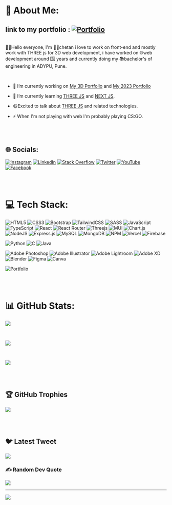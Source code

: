 # 💫 About Me:

## link to my portfolio : [![Portfolio](https://img.shields.io/badge/Portfolio-%23000000.svg?style=plastic&logo=firefox&logoColor=#FF7139)](https://chetan-kk-portfolio2023.vercel.app/)

<br>👋🏻Hello everyone, I'm 👱🏻chetan i love to work on front-end and mostly work with THREE js for 3D web development, i have worked on 🌐web development around 3️⃣ years and currently doing my 📚bachelor's of engineering in ADYPU, Pune.

<br/>

- 🔭 I’m currently working on [My 3D Portfolio](https://github.com/Chetan-KK/ChetanK-Portfolio) and [My 2023 Portfolio](https://chetan-kk-portfolio2023.vercel.app/)

- 🌱 I’m currently learning [THREE JS](https://threejs.org/) and [NEXT JS](https://nextjs.org/).

- 😃Excited to talk about [THREE JS](https://threejs.org/) and related technologies.

- ⚡ When I'm not playing with web I'm probably playing CS:GO.

<br/>
<br/>

## 🌐 Socials:

[![Instagram](https://img.shields.io/badge/Instagram-%23E4405F.svg?logo=Instagram&logoColor=white)](https://instagram.com/https://instagram.com/c_h_e_t_a_n__k)
[![LinkedIn](https://img.shields.io/badge/LinkedIn-%230077B5.svg?logo=linkedin&logoColor=white)](https://linkedin.com/in/https://www.linkedin.com/in/chetan-khulage)
[![Stack Overflow](https://img.shields.io/badge/-Stackoverflow-FE7A16?logo=stack-overflow&logoColor=white)](https://stackoverflow.com/users/chetan-khulage)
[![Twitter](https://img.shields.io/badge/Twitter-%231DA1F2.svg?logo=Twitter&logoColor=white)](https://twitter.com/https://twitter.com/chetan_khulage)
[![YouTube](https://img.shields.io/badge/YouTube-%23FF0000.svg?logo=YouTube&logoColor=white)](https://youtube.com/@https://www.youtube.com/@chetankhulage)
[![Facebook](https://img.shields.io/badge/Facebook-%231877F2.svg?logo=Facebook&logoColor=white)](https://facebook.com/https://www.facebook.com/chetan.khulage.7/)

<br/>
<br/>

# 💻 Tech Stack:

![HTML5](https://img.shields.io/badge/html5-%23E34F26.svg?style=plastic&logo=html5&logoColor=white)
![CSS3](https://img.shields.io/badge/css3-%231572B6.svg?style=plastic&logo=css3&logoColor=white)
![Bootstrap](https://img.shields.io/badge/bootstrap-%23563D7C.svg?style=plastic&logo=bootstrap&logoColor=white)
![TailwindCSS](https://img.shields.io/badge/tailwindcss-%2338B2AC.svg?style=plastic&logo=tailwind-css&logoColor=white)
![SASS](https://img.shields.io/badge/SASS-hotpink.svg?style=plastic&logo=SASS&logoColor=white)
![JavaScript](https://img.shields.io/badge/javascript-%23323330.svg?style=plastic&logo=javascript&logoColor=%23F7DF1E)
![TypeScript](https://img.shields.io/badge/typescript-%23007ACC.svg?style=plastic&logo=typescript&logoColor=white)
![React](https://img.shields.io/badge/react-%2320232a.svg?style=plastic&logo=react&logoColor=%2361DAFB)
![React Router](https://img.shields.io/badge/React_Router-CA4245?style=plastic&logo=react-router&logoColor=white)
![Threejs](https://img.shields.io/badge/threejs-black?style=plastic&logo=three.js&logoColor=white)
![MUI](https://img.shields.io/badge/MUI-%230081CB.svg?style=plastic&logo=material-ui&logoColor=white)
![Chart.js](https://img.shields.io/badge/chart.js-F5788D.svg?style=plastic&logo=chart.js&logoColor=white)
![NodeJS](https://img.shields.io/badge/node.js-6DA55F?style=plastic&logo=node.js&logoColor=white)
![Express.js](https://img.shields.io/badge/express.js-%23404d59.svg?style=plastic&logo=express&logoColor=%2361DAFB)
![MySQL](https://img.shields.io/badge/mysql-%2300f.svg?style=plastic&logo=mysql&logoColor=white)
![MongoDB](https://img.shields.io/badge/MongoDB-%234ea94b.svg?style=plastic&logo=mongodb&logoColor=white)
![NPM](https://img.shields.io/badge/NPM-%23000000.svg?style=plastic&logo=npm&logoColor=white)
![Vercel](https://img.shields.io/badge/vercel-%23000000.svg?style=plastic&logo=vercel&logoColor=white)
![Firebase](https://img.shields.io/badge/firebase-%23039BE5.svg?style=plastic&logo=firebase)

![Python](https://img.shields.io/badge/python-3670A0?style=plastic&logo=python&logoColor=ffdd54)
![C](https://img.shields.io/badge/c-%2300599C.svg?style=plastic&logo=c&logoColor=white)
![Java](https://img.shields.io/badge/java-%23ED8B00.svg?style=plastic&logo=java&logoColor=white)

![Adobe Photoshop](https://img.shields.io/badge/adobephotoshop-%2331A8FF.svg?style=plastic&logo=adobephotoshop&logoColor=white)
![Adobe Illustrator](https://img.shields.io/badge/adobeillustrator-%23FF9A00.svg?style=plastic&logo=adobeillustrator&logoColor=white)
![Adobe Lightroom](https://img.shields.io/badge/Adobe%20Lightroom-31A8FF.svg?style=plastic&logo=Adobe%20Lightroom&logoColor=white)
![Adobe XD](https://img.shields.io/badge/Adobe%20XD-470137?style=plastic&logo=Adobe%20XD&logoColor=#FF61F6)
![Blender](https://img.shields.io/badge/blender-%23F5792A.svg?style=plastic&logo=blender&logoColor=white)
![Figma](https://img.shields.io/badge/figma-%23F24E1E.svg?style=plastic&logo=figma&logoColor=white)
![Canva](https://img.shields.io/badge/Canva-%2300C4CC.svg?style=plastic&logo=Canva&logoColor=white)

[![Portfolio](https://img.shields.io/badge/Portfolio-%23000000.svg?style=plastic&logo=firefox&logoColor=#FF7139)](https://chetan-kk-portfolio2023.vercel.app/)

<br/>
<br/>

# 📊 GitHub Stats:

![](https://github-readme-stats.vercel.app/api?username=Chetan-KK&theme=radical&hide_border=false&include_all_commits=false&count_private=false)

<br/>

![](https://github-readme-streak-stats.herokuapp.com/?user=Chetan-KK&theme=radical&hide_border=false)

<br/>

![](https://github-readme-stats.vercel.app/api/top-langs/?username=Chetan-KK&theme=radical&hide_border=false&include_all_commits=false&count_private=false&layout=compact)

<br/>
<br/>

## 🏆 GitHub Trophies

![](https://github-profile-trophy.vercel.app/?username=Chetan-KK&theme=radical&no-frame=true&no-bg=true&margin-w=4)

<br/>
<br/>

## 🐦 Latest Tweet

[![](https://gtce.itsvg.in/api?username=https://twitter.com/chetan_khulage)](https://github.com/VishwaGauravIn/github-twitter-card-embed)

### ✍️ Random Dev Quote

![](https://quotes-github-readme.vercel.app/api?type=horizontal&theme=radical)

---

[![](https://visitcount.itsvg.in/api?id=Chetan-KK&icon=6&color=6)](https://visitcount.itsvg.in)
